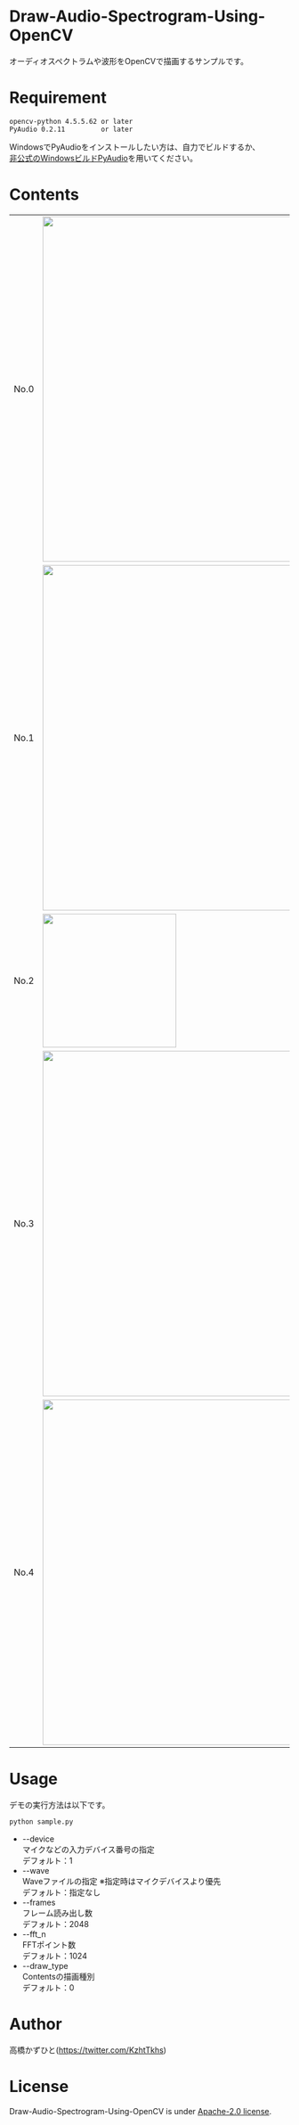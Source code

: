 # Draw-Audio-Spectrogram-Using-OpenCV
オーディオスペクトラムや波形をOpenCVで描画するサンプルです。<br>

# Requirement
```
opencv-python 4.5.5.62 or later
PyAudio 0.2.11         or later
```

WindowsでPyAudioをインストールしたい方は、自力でビルドするか、<br>
[非公式のWindowsビルドPyAudio](https://www.lfd.uci.edu/~gohlke/pythonlibs/#pyaudio)を用いてください。


# Contents
<table>
    <tr>
        <td width="50">
            No.0
        </td>
        <td width="640">
            <img src="https://user-images.githubusercontent.com/37477845/184486210-a7b4f36e-ebc6-4a3b-99e4-2a94ecc9bb8d.gif" loading="lazy" width="620px">
        </td>
    </tr>
    <tr>
        <td width="50">
            No.1
        </td>
        <td width="640">
            <img src="https://user-images.githubusercontent.com/37477845/184486230-f57a14bd-4616-4c84-93b2-51b66b5d4030.gif" loading="lazy" width="620px">
        </td>
    </tr>
    <tr>
        <td width="50">
            No.2
        </td>
        <td width="640">
            <img src="https://user-images.githubusercontent.com/37477845/184486234-50d0caad-6deb-4c81-9871-f0d3235a95b3.gif" loading="lazy" width="240px">
        </td>
    </tr>
    <tr>
        <td width="50">
            No.3
        </td>
        <td width="640">
            <img src="https://user-images.githubusercontent.com/37477845/184486246-6225aab4-71a6-4d16-9ffe-36f8950cf340.gif" loading="lazy" width="620px">
        </td>
    </tr>
    <tr>
        <td width="50">
            No.4
        </td>
        <td width="640">
            <img src="https://user-images.githubusercontent.com/37477845/184486280-d920223c-678b-4581-ae4e-a47200e46e4e.gif" loading="lazy" width="620px">
        </td>
    </tr>
</table>

# Usage
デモの実行方法は以下です。
```bash
python sample.py
```
* --device<br>
マイクなどの入力デバイス番号の指定<br>
デフォルト：1
* --wave<br>
Waveファイルの指定 ※指定時はマイクデバイスより優先<br>
デフォルト：指定なし
* --frames<br>
フレーム読み出し数<br>
デフォルト：2048
* --fft_n<br>
FFTポイント数<br>
デフォルト：1024
* --draw_type<br>
Contentsの描画種別<br>
デフォルト：0

# Author
高橋かずひと(https://twitter.com/KzhtTkhs)
 
# License 
Draw-Audio-Spectrogram-Using-OpenCV is under [Apache-2.0 license](LICENSE).<br><br>
